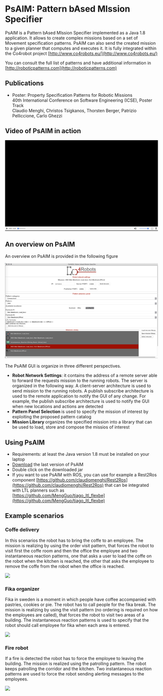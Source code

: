 # PsAlM: Pattern bAsed MIssion Specifier

PsAlM is a Pattern bAsed MIssion Specifier implemented as a Java 1.8 application. It allows to create complex missions based on a set of Movement specification patterns. PsAlM can also send the created mission to a given planner that computes and executes it. It is fully integrated within the Co4robot project [http://www.co4robots.eu/](http://www.co4robots.eu/)

You can consult the full list of patterns and have additional information in [http://roboticpatterns.com](http://roboticpatterns.com)

## Publications
* Poster: Property Specification Patterns for Robotic Missions <br/>
40th International Conference on Software Engineering (ICSE), Poster Track <br/>
Claudio Menghi, Christos Tsigkanos, Thorsten Berger, Patrizio Pelliccione, Carlo Ghezzi


## Video of PsAlM in action



<a href="https://www.youtube.com/watch?v=ib2hKuRO6n4" target="_blank"><img src="src/main/resources/images/img.png" /></a>


## An overview on PsAlM
An overview on PsAlM is provided in the following figure


![Image of the view text](src/main/resources/images/Co4robotGUIExample.png)

The PsAlM  GUI is organize in three different perspectives. 
* <b>Robot Network Settings</b>: it contains the address of a remote server able to forward the requests mission to the running robots.
The server is organized in the following way. A client-server architecture is used to send mission to the running robots.
A publish subscribe architecture is used to the remote application to notify the GUI of any change. For example, the publish subscribe architecture is used to notify the GUI when new locations and actions are detected 
* <b>Pattern Panel Selection </b> is used to specify the mission of interest by exploiting the proposed pattern catalog
* <b> Mission Library </b> organizes the specified mission into a library that can be used to load, store and compose the  missios of interest

## Using PsAlM
* Requirements: at least the Java version 1.8 must be installed on your laptop
* [Download](https://github.com/claudiomenghi/PsAlM/releases) the last version of PsAlM
* Double click on the downloaded jar
* If you want to use PsAlM with ROS, you can use for example a Rest2Ros component [https://github.com/claudiomenghi/Rest2Ros](https://github.com/claudiomenghi/Rest2Ros) that can be integrated with LTL planners such as [https://github.com/MengGuo/tiago_ltl_flexbe](https://github.com/MengGuo/tiago_ltl_flexbe)

## Example scenarios

### Coffe delivery
In this scenarios the robot has to bring the coffe to an employee. The mission is realizing by using the order visit pattern, that forces the robot to visit first the coffe room and then the office the employee and two instantaneous reaction patterns, one that asks a user to load the coffe on the robot when the kitchen is reached, the other that asks the employee to remove the coffe from the robot when the office is reached.

<a href="https://youtu.be/izTUh-Zc-2Q" target="_blank"><img src="http://img.youtube.com/vi/izTUh-Zc-2Q/0.jpg" /></a>


### Fika organizer 
Fika in sweden is a moment in which people  have coffee accompanied with pastries, cookies or pie. The robot has to call people for the fika break. The mission is realizing by using the  visit pattern (no ordering is required on how the employees are called), that forces the robot to visit two areas of a building. The instantaneous reaction patterns is used to specify that the robot should call employee for fika when each area is entered. 

<a href="https://youtu.be/kIAlJYcRV4o" target="_blank"><img src="http://img.youtube.com/vi/kIAlJYcRV4o/0.jpg" /></a>

### Fire robot
If a fire is detected the robot has to force the employee to leaving the building. The mission is realized using the patrolling pattern. The robot keeps patrolling the corridor  and the kitchen. Two instantaneous reaction patterns are used to force the robot sending alerting messages to the employees.

<a href="https://youtu.be/duiPHga150g" target="_blank"><img src="http://img.youtube.com/vi/duiPHga150g/0.jpg" /></a>

